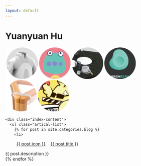 ```yaml
---
layout: default
---
```


<body>
  <div class="index-wrapper">
    <div class="aside">
      <div class="info-card">
        <h1>Yuanyuan Hu</h1>
        <a href="http://hu-yuanyuan.com/Hua-Xiao-Tuo" target="_blank"><img src="/images/Project-icon-png/1_favicon.ico" alt="" width="100"/></a>
        <a href="https://huyuanyuan96.github.io/carriage-return-line-feed-new-line-end-file" target="_blank"><img src="/images/Project-icon-png/Project-icon-02.png" alt="" width="100"/></a>
        <a href="https://huyuanyuan96.github.io/carriage-return-line-feed-new-line-end-file" target="_blank"><img src="/images/Project-icon-png/Project-icon-03.png" alt="" width="100"/></a>
                <a href="https://huyuanyuan96.github.io/eating-flow" target="_blank"><img src="/images/Project-icon-png/Project-icon-04.png" alt="" width="100"/></a>
                <a href="https://huyuanyuan96.github.io/wasa-bean" target="_blank"><img src="/images/Project-icon-png/Project-icon-05.png" alt="" width="100"/></a>
                <a href="https://huyuanyuan96.github.io/carriage-return-line-feed-new-line-end-file" target="_blank"><img src="/images/Project-icon-png/Project-icon-06.png" alt="" width="100"/></a>
                <a href="https://huyuanyuan96.github.io/Ada-bird" target="_blank"><img src="/images/Project-icon-png/Project-icon-07.png" alt="" width="100"/></a>
      </div>
      <div id="particles-js"></div>
    </div>

    <div class="index-content">
      <ul class="artical-list">
        {% for post in site.categories.blog %}
        <li>
          <a href="{{ post.url }}" target="_blank">{{ post.icon }}</a>    
          <a href="{{ post.url }}" class="title">{{ post.title }}</a>
          <div class="title-desc">{{ post.description }}</div>
        </li>
        {% endfor %}
      </ul>
    </div>
  </div>
</body>
